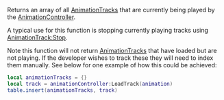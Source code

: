 Returns an array of all [AnimationTracks](https://developer.roblox.com/en-us/api-reference/class/AnimationTrack) that are currently being played by the [AnimationController](https://developer.roblox.com/en-us/api-reference/class/AnimationController).

A typical use for this function is stopping currently playing tracks using [AnimationTrack:Stop](https://developer.roblox.com/en-us/api-reference/function/AnimationTrack/Stop).

Note this function will not return [AnimationTracks](https://developer.roblox.com/en-us/api-reference/class/AnimationTrack) that have loaded but are not playing. If the developer wishes to track these they will need to index them manually. See below for one example of how this could be achieved:

```lua
local animationTracks = {}
local track = animationController:LoadTrack(animation)
table.insert(animationTracks, track)
```